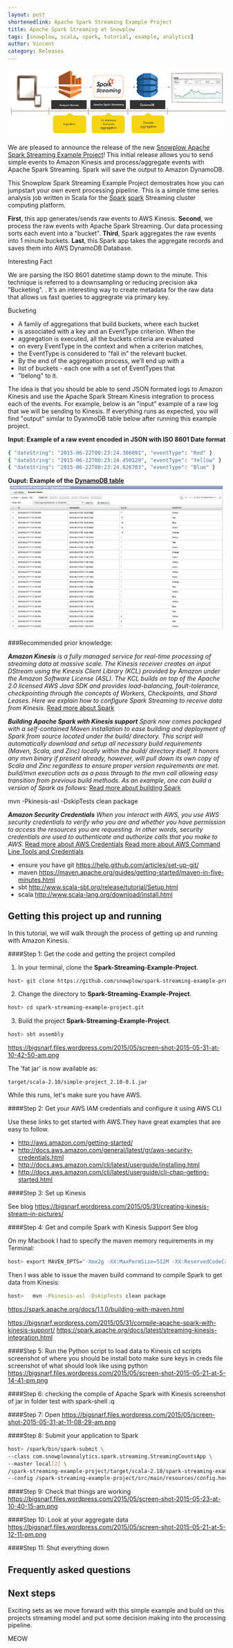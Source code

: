 ```yaml
---
layout: post
shortenedlink: Apache Spark Streaming Example Project
title: Apache Spark Streaming at Snowplow
tags: [snowplow, scala, spark, tutorial, example, analytics]
author: Vincent
category: Releases
---
```


![data flow png][data-flow]

We are pleased to announce the release of the new [Snowplow Apache Spark Streaming Example Project][repo]! This initial release allows you to send simple events to Amazon Kinesis and process/aggregate events with Apache Spark Streaming. Spark will save the output to Amazon DynamoDB.

This Snowplow Spark Streaming Example Project demostrates how you can jumpstart your own event processing pipeline.  This is a simple time series analysis job written in Scala for the [Spark] [spark] Streaming cluster computing platform.

__First__, this app generates/sends raw events to AWS Kinesis. __Second__, we process the raw events with Apache Spark Streaming. Our data processing
sorts each event into a "bucket". __Third__, Spark aggregates the raw events into 1 minute buckets. __Last__, this Spark app
takes the aggregate records and saves them into AWS DynamoDB Database.


Interesting Fact

 We are parsing the ISO 8601 datetime stamp down to the minute.
 This technique is referred to a downsampling or reducing precision
 aka "Bucketing".
 .
 It's an interesting way to create metadata for the raw data that
 allows us fast queries to aggregrate via primary key.
 
Bucketing
 * A family of aggregations that build buckets, where each bucket
 * is associated with a key and an EventType criterion. When the
 * aggregation is executed, all the buckets criteria are evaluated
 * on every EventType in the context and when a criterion matches,
 * the EventType is considered to "fall in" the relevant bucket.
 * By the end of the aggregation process, we’ll end up with a
 * list of buckets - each one with a set of EventTypes that
 * "belong" to it.
 

The idea is that you should be able to send JSON formated logs to Amazon Kinesis and use the Apache Spark Stream Kinesis integration to process each of the events. For example, below is an "input" example of a raw log that we will be sending to Kinesis. If everything runs as expected, you will find "output" similar to DyanmoDB table below after running this example project.

__Input: Example of a raw event encoded in JSON with ISO 8601 Date format__

```bash
{ "dateString": "2015-06-22T00:23:24.306091", "eventType": "Red" }
{ "dateString": "2015-06-22T00:23:24.450129", "eventType": "Yellow" }
{ "dateString": "2015-06-22T00:23:24.826703", "eventType": "Blue" }
```

__Ouput: Example of the [DynamoDB table](https://bigsnarf.files.wordpress.com/2015/05/screen-shot-2015-05-21-at-5-12-11-pm.png)__
![data table png][data-table]


###Recommended prior knowledge:

*__Amazon Kinesis__ is a fully managed service for real-time processing of streaming data at massive scale. The Kinesis receiver creates an input DStream using the Kinesis Client Library (KCL) provided by Amazon under the Amazon Software License (ASL). The KCL builds on top of the Apache 2.0 licensed AWS Java SDK and provides load-balancing, fault-tolerance, checkpointing through the concepts of Workers, Checkpoints, and Shard Leases. Here we explain how to configure Spark Streaming to receive data from Kinesis.*
[Read more about Spark](https://spark.apache.org/docs/latest/streaming-kinesis-integration.html)

*__Building Apache Spark with Kinesis support__
Spark now comes packaged with a self-contained Maven installation to ease building and deployment of Spark from source located under the build/ directory. This script will automatically download and setup all necessary build requirements (Maven, Scala, and Zinc) locally within the build/ directory itself. It honors any mvn binary if present already, however, will pull down its own copy of Scala and Zinc regardless to ensure proper version requirements are met. build/mvn execution acts as a pass through to the mvn call allowing easy transition from previous build methods. As an example, one can build a version of Spark as follows:*
[Read more about building Spark](https://spark.apache.org/docs/latest/building-spark.html#setting-up-mavens-memory-usage)

mvn -Pkinesis-asl -DskipTests clean package




*__Amazon Security Credentials__
When you interact with AWS, you use AWS security credentials to verify who you are and whether you have permission to access the resources you are requesting. In other words, security credentials are used to authenticate and authorize calls that you make to AWS.*
[Read more about AWS Credentials](http://docs.aws.amazon.com/general/latest/gr/aws-security-credentials.html)
[Read more about AWS Command Line Tools and Credentials](http://docs.aws.amazon.com/cli/latest/userguide/cli-chap-getting-started.html)


* ensure you have git https://help.github.com/articles/set-up-git/
* maven https://maven.apache.org/guides/getting-started/maven-in-five-minutes.html
* sbt http://www.scala-sbt.org/release/tutorial/Setup.html
* scala http://www.scala-lang.org/download/install.html





## Getting this project up and running
In this tutorial, we will walk through the process of getting up and running with Amazon Kinesis.

####Step 1: Get the code and getting the project compiled

1. In your terminal, clone the __Spark-Streaming-Example-Project__.

 ```bash
 host> git clone https://github.com/snowplow/spark-streaming-example-project.git
 ```
2. Change the directory to __Spark-Streaming-Example-Project__.

 ```bash
 host> cd spark-streaming-example-project.git
 ```
3. Build the project __Spark-Streaming-Example-Project__.

 ```bash
 host> sbt assembly
 ```
 https://bigsnarf.files.wordpress.com/2015/05/screen-shot-2015-05-31-at-10-42-50-am.png

 The 'fat jar' is now available as:

    target/scala-2.10/simple-project_2.10-0.1.jar

 While this runs, let's make sure you have AWS.

####Step 2: Get your AWS IAM credentials and configure it using AWS CLI

Use these links to get started with AWS.They have great examples that are easy to follow.

* http://aws.amazon.com/getting-started/
* http://docs.aws.amazon.com/general/latest/gr/aws-security-credentials.html
* http://docs.aws.amazon.com/cli/latest/userguide/installing.html
* http://docs.aws.amazon.com/cli/latest/userguide/cli-chap-getting-started.html


####Step 3: Set up Kinesis

See blog
https://bigsnarf.wordpress.com/2015/05/31/creating-kinesis-stream-in-pictures/

####Step 4: Get and compile Spark with Kinesis Support
See blog

On my Macbook I had to specify the maven memory requirements in my Terminal:

```bash
host> export MAVEN_OPTS="-Xmx2g -XX:MaxPermSize=512M -XX:ReservedCodeCacheSize=512m"
```

Then I was able to issue the maven build command to compile Spark to get data from Kinesis:
```bash
host>   mvn -Pkinesis-asl -DskipTests clean package
```

https://spark.apache.org/docs/1.1.0/building-with-maven.html

https://bigsnarf.wordpress.com/2015/05/31/compile-apache-spark-with-kinesis-support/
https://spark.apache.org/docs/latest/streaming-kinesis-integration.html

####Step 5: Run the Python script to load data to Kinesis
cd scripts
screenshot of where you should be
install boto
make sure keys in creds file
screenshot of what should look like
using python 
https://bigsnarf.files.wordpress.com/2015/05/screen-shot-2015-05-21-at-5-14-41-pm.png

####Step 6: checking the compile of Apache Spark with Kinesis
screenshot of jar in folder
test with spark-shell
:q


####Step 7: Open
https://bigsnarf.files.wordpress.com/2015/05/screen-shot-2015-05-31-at-11-08-29-am.png


####Step 8: Submit your application to Spark
```bash
host> /spark/bin/spark-submit \
--class com.snowplowanalytics.spark.streaming.StreamingCountsApp \
--master local[2] \
/spark-streaming-example-project/target/scala-2.10/spark-streaming-example-project-0.1.0.jar \
--config /spark-streaming-example-project/src/main/resources/config.hocon.sample
```



####Step 9: Check that things are working
https://bigsnarf.files.wordpress.com/2015/05/screen-shot-2015-05-23-at-10-40-15-am.png

####Step 10: Look at your aggregate data
https://bigsnarf.files.wordpress.com/2015/05/screen-shot-2015-05-21-at-5-12-11-pm.png

####Step 11: Shut everything down


## Frequently asked questions


## Next steps

Exciting sets as we move forward with this simple example and build on this projects streaming model and put some decision making into the processing pipeline.

MEOW

[repo]: https://github.com/snowplow/spark-streaming-example-project
[spark-logo]: /assets/img/blog/2015/06/spark-streaming.png
[data-flow]: /assets/img/blog/2015/06/dataFlow.png
[data-table]: /assets/img/blog/2015/06/dynamodbTable.png

[inferring-the-schema-using-reflection]: https://spark.apache.org/docs/latest/sql-programming-guide.html#inferring-the-schema-using-reflection

[es-sink]: https://github.com/snowplow/snowplow/tree/master/4-storage/kinesis-elasticsearch-sink
[spark]: http://spark-project.org/
[wordcount]: https://github.com/twitter/scalding/blob/master/README.md
[snowplow]: http://snowplowanalytics.com
[data-pipelines-algos]: http://snowplowanalytics.com/services/pipelines.html

[vagrant-install]: http://docs.vagrantup.com/v2/installation/index.html
[virtualbox-install]: https://www.virtualbox.org/wiki/Downloads

[spark-streaming-example-project]: https://github.com/snowplow/spark-streaming-example-project
[scalding-example-project]: https://github.com/snowplow/scalding-example-project

[issue-1]: https://github.com/snowplow/spark-example-project/issues/1
[issue-2]: https://github.com/snowplow/spark-example-project/issues/2
[aws-spark-tutorial]: http://aws.amazon.com/articles/4926593393724923
[spark-emr-howto]: https://forums.aws.amazon.com/thread.jspa?messageID=458398

[emr]: http://aws.amazon.com/elasticmapreduce/
[hello-txt]: https://github.com/snowplow/spark-example-project/raw/master/data/hello.txt
[emr-client]: http://aws.amazon.com/developertools/2264

[elasticity]: https://github.com/rslifka/elasticity
[spark-plug]: https://github.com/ogrodnek/spark-plug
[lemur]: https://github.com/TheClimateCorporation/lemur
[boto]: http://boto.readthedocs.org/en/latest/ref/emr.html

